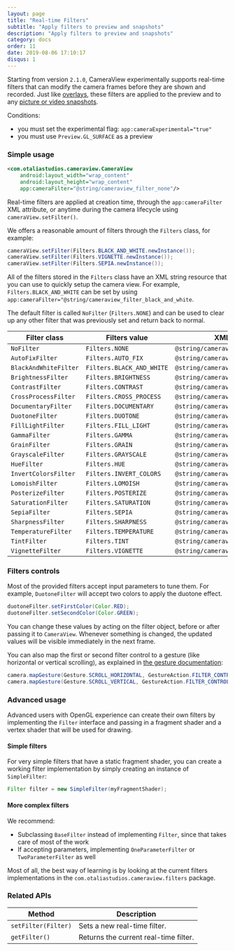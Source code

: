 ```yaml
---
layout: page
title: "Real-time Filters"
subtitle: "Apply filters to preview and snapshots"
description: "Apply filters to preview and snapshots"
category: docs
order: 11
date: 2019-08-06 17:10:17
disqus: 1
---
```


Starting from version `2.1.0`, CameraView experimentally supports real-time filters that can modify
the camera frames before they are shown and recorded. Just like [overlays](watermarks-and-overlays.html),
these filters are applied to the preview and to any [picture or video snapshots](capturing-media.html).

Conditions:

- you must set the experimental flag: `app:cameraExperimental="true"`
- you must use `Preview.GL_SURFACE` as a preview 

### Simple usage

```xml
<com.otaliastudios.cameraview.CameraView
    android:layout_width="wrap_content"
    android:layout_height="wrap_content"
    app:cameraFilter="@string/cameraview_filter_none"/>
```

Real-time filters are applied at creation time, through the `app:cameraFilter` XML attribute,
or anytime during the camera lifecycle using `cameraView.setFilter()`.

We offers a reasonable amount of filters through the `Filters` class, for example:

```java
cameraView.setFilter(Filters.BLACK_AND_WHITE.newInstance());
cameraView.setFilter(Filters.VIGNETTE.newInstance());
cameraView.setFilter(Filters.SEPIA.newInstance());
```

All of the filters stored in the `Filters` class have an XML string resource that you can use
to quickly setup the camera view. For example, `Filters.BLACK_AND_WHITE` can be set by using
`app:cameraFilter="@string/cameraview_filter_black_and_white`.

The default filter is called `NoFilter` (`Filters.NONE`) and can be used to clear up any other
filter that was previously set and return back to normal.

|Filter class|Filters value|XML resource value|
|------------|-------------|---------------------|
|`NoFilter`|`Filters.NONE`|`@string/cameraview_filter_none`|
|`AutoFixFilter`|`Filters.AUTO_FIX`|`@string/cameraview_filter_autofix`|
|`BlackAndWhiteFilter`|`Filters.BLACK_AND_WHITE`|`@string/cameraview_filter_black_and_white`|
|`BrightnessFilter`|`Filters.BRIGHTNESS`|`@string/cameraview_filter_brightness`|
|`ContrastFilter`|`Filters.CONTRAST`|`@string/cameraview_filter_contrast`|
|`CrossProcessFilter`|`Filters.CROSS_PROCESS`|`@string/cameraview_filter_cross_process`|
|`DocumentaryFilter`|`Filters.DOCUMENTARY`|`@string/cameraview_filter_documentary`|
|`DuotoneFilter`|`Filters.DUOTONE`|`@string/cameraview_filter_duotone`|
|`FillLightFilter`|`Filters.FILL_LIGHT`|`@string/cameraview_filter_fill_light`|
|`GammaFilter`|`Filters.GAMMA`|`@string/cameraview_filter_gamma`|
|`GrainFilter`|`Filters.GRAIN`|`@string/cameraview_filter_grain`|
|`GrayscaleFilter`|`Filters.GRAYSCALE`|`@string/cameraview_filter_grayscale`|
|`HueFilter`|`Filters.HUE`|`@string/cameraview_filter_hue`|
|`InvertColorsFilter`|`Filters.INVERT_COLORS`|`@string/cameraview_filter_invert_colors`|
|`LomoishFilter`|`Filters.LOMOISH`|`@string/cameraview_filter_lomoish`|
|`PosterizeFilter`|`Filters.POSTERIZE`|`@string/cameraview_filter_posterize`|
|`SaturationFilter`|`Filters.SATURATION`|`@string/cameraview_filter_saturation`|
|`SepiaFilter`|`Filters.SEPIA`|`@string/cameraview_filter_sepia`|
|`SharpnessFilter`|`Filters.SHARPNESS`|`@string/cameraview_filter_sharpness`|
|`TemperatureFilter`|`Filters.TEMPERATURE`|`@string/cameraview_filter_temperature`|
|`TintFilter`|`Filters.TINT`|`@string/cameraview_filter_tint`|
|`VignetteFilter`|`Filters.VIGNETTE`|`@string/cameraview_filter_vignette`|

### Filters controls

Most of the provided filters accept input parameters to tune them. For example, `DuotoneFilter` will
accept two colors to apply the duotone effect.

```java
duotoneFilter.setFirstColor(Color.RED);
duotoneFilter.setSecondColor(Color.GREEN);
```

You can change these values by acting on the filter object, before or after passing it to `CameraView`.
Whenever something is changed, the updated values will be visible immediately in the next frame.

You can also map the first or second filter control to a gesture (like horizontal or vertical scrolling),
as explained in [the gesture documentation](gestures.html):

```java
camera.mapGesture(Gesture.SCROLL_HORIZONTAL, GestureAction.FILTER_CONTROL_1);
camera.mapGesture(Gesture.SCROLL_VERTICAL, GestureAction.FILTER_CONTROL_2);
```

### Advanced usage

Advanced users with OpenGL experience can create their own filters by implementing the `Filter` interface
and passing in a fragment shader and a vertex shader that will be used for drawing.

#### Simple filters

For very simple filters that have a static fragment shader, you can create a working filter
implementation by simply creating an instance of `SimpleFilter`:

```java
Filter filter = new SimpleFilter(myFragmentShader);
```

#### More complex filters

We recommend:

- Subclassing `BaseFilter` instead of implementing `Filter`, since that takes care of most of the work
- If accepting parameters, implementing `OneParameterFilter` or `TwoParameterFilter` as well

Most of all, the best way of learning is by looking at the current filters implementations in the
`com.otaliastudios.cameraview.filters` package.

### Related APIs

|Method|Description|
|------|-----------|
|`setFilter(Filter)`|Sets a new real-time filter.|
|`getFilter()`|Returns the current real-time filter.|